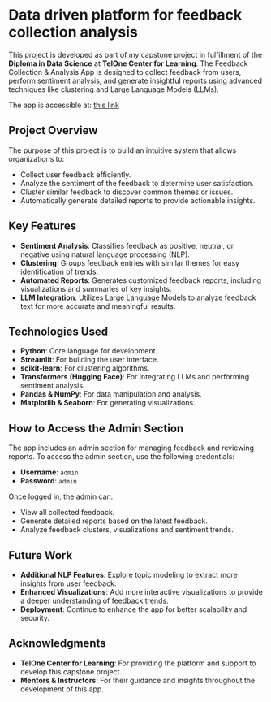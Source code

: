 # Data driven platform for feedback collection analysis

This project is developed as part of my capstone project in fulfillment of the **Diploma in Data Science** at **TelOne Center for Learning**. The Feedback Collection & Analysis App is designed to collect feedback from users, perform sentiment analysis, and generate insightful reports using advanced techniques like clustering and Large Language Models (LLMs).

The app is accessible at: [this link](https://data-driven-platform-for-feedback-collection-analysis.streamlit.app)

## Project Overview

The purpose of this project is to build an intuitive system that allows organizations to:
- Collect user feedback efficiently.
- Analyze the sentiment of the feedback to determine user satisfaction.
- Cluster similar feedback to discover common themes or issues.
- Automatically generate detailed reports to provide actionable insights.

## Key Features
- **Sentiment Analysis**: Classifies feedback as positive, neutral, or negative using natural language processing (NLP).
- **Clustering**: Groups feedback entries with similar themes for easy identification of trends.
- **Automated Reports**: Generates customized feedback reports, including visualizations and summaries of key insights.
- **LLM Integration**: Utilizes Large Language Models to analyze feedback text for more accurate and meaningful results.

## Technologies Used
- **Python**: Core language for development.
- **Streamlit**: For building the user interface.
- **scikit-learn**: For clustering algorithms.
- **Transformers (Hugging Face)**: For integrating LLMs and performing sentiment analysis.
- **Pandas & NumPy**: For data manipulation and analysis.
- **Matplotlib & Seaborn**: For generating visualizations.
## How to Access the Admin Section

The app includes an admin section for managing feedback and reviewing reports. To access the admin section, use the following credentials:

- **Username**: `admin`
- **Password**: `admin`

Once logged in, the admin can:
- View all collected feedback.
- Generate detailed reports based on the latest feedback.
- Analyze feedback clusters, visualizations and sentiment trends.
  
## Future Work
- **Additional NLP Features**: Explore topic modeling to extract more insights from user feedback.
- **Enhanced Visualizations**: Add more interactive visualizations to provide a deeper understanding of feedback trends.
- **Deployment**: Continue to enhance the app for better scalability and security.

## Acknowledgments
- **TelOne Center for Learning**: For providing the platform and support to develop this capstone project.
- **Mentors & Instructors**: For their guidance and insights throughout the development of this app.
